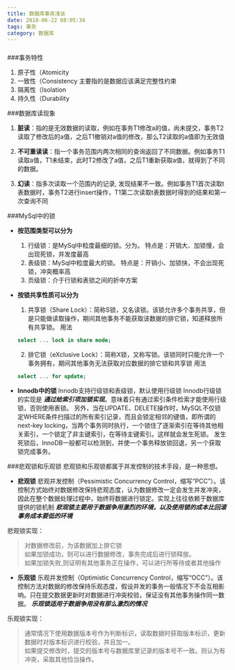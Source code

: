 ```yaml
---
title: 数据库事务浅谈
date: 2018-06-22 08:05:34
tags: 事务
category: 数据库
---
```


###


<!-- more -->

###事务特性
1. 原子性（Atomicity 
2. 一致性（Consistency 主要指的是数据应该满足完整性约束
3. 隔离性（Isolation 
4. 持久性（Durability 

###数据库读现象
1. **脏读**：指的是无效数据的读取，例如在事务T1修改a的值，尚未提交，事务T2读取了修改后的a值，之后T1撤销对a值的修改，那么T2读取的a值即为无效值

2. **不可重读读**：指一个事务范围内两次相同的查询返回了不同数据。例如事务T1读取a值，T1未结束，此时T2修改了a值，之后T1重新获取a值，就得到了不同的数据。

3. **幻读**：指多次读取一个范围内的记录, 发现结果不一致。例如事务T1首次读取t表数据时，事务T2进行insert操作，T1第二次读取t表数据时得到的结果和第一次查询不同


###MySql中的锁
- **按范围类型可以分为**
    1. 行级锁：是MySql中粒度最细的锁。分为。
        特点是：开销大、加锁慢，会出现死锁，并发度最高
    2. 表级锁：MySql中粒度最大的锁。
        特点是：开销小、加锁快，不会出现死锁，冲突概率高
    3. 页级锁：介于行锁和表锁之间的折中方案

- **按锁共享性质可以分为**
    1. 共享锁（Share Lock）：简称S锁，又名读锁。该锁允许多个事务共享，但是只能做读取操作，期间其他事务不能获取该数据的排它锁，知道释放所有共享锁。
    用法
    ```sql
    select ... lock in share mode;
    ```
    2. 排它锁（eXclusive Lock）：简称X锁，又称写锁。该锁同时只能允许一个事务拥有，期间其他事务无法获取对应数据的排它锁和共享锁
    用法
    ```sql
    select ... for update;
    ```

- **Innodb中的锁**
Innodb支持行级锁和表级锁，默认使用行级锁
Innodb行级锁的实现是 ***通过给索引项加锁实现***。意味着只有通过索引条件检索才能使用行级锁，否则使用表锁。
另外，当在UPDATE、DELETE操作时，MySQL不仅锁定WHERE条件扫描过的所有索引记录，而且会锁定相邻的键值，即所谓的next-key locking，当两个事务同时执行，一个锁住了逐渐索引在等待其他相关索引，一个锁定了非主键索引，在等待主键索引。这样就会发生死锁。
发生死锁后，InnoDB一般都可以检测到，并使一个事务释放锁回退，另一个获取锁完成事务。


###悲观锁和乐观锁
悲观锁和乐观锁都属于并发控制的技术手段，是一种思想。
- **悲观锁**
    悲观并发控制（Pessimistic Concurrency Control，缩写“PCC”）。该控制方式始终对数据修改保持悲观态度，认为数据修改一定会发生并发冲突，因此在整个数据处理过程中，始终将数据进行锁定。实现上往往依赖于数据库提供的锁机制
    ***悲观锁主要用于数据争用激烈的环境，以及使用锁的成本比回滚事务成本要低的环境***

悲观锁实现：
>对数据修改前，为该数据加上排它锁<br>
如果加锁成功，则可以进行数据修改，事务完成后进行锁释放。<br>
如果加锁失败,则证明有其他事务正在操作，可以进行所等待或者其他操作


- **乐观锁**
    乐观并发控制（Optimistic Concurrency Control，缩写“OCC”）。该控制方法对数据的修改保持乐观态度，假设并发的事务一般情况下不会互相影响。只在提交数据更新时对数据进行冲突校验，保证没有其他事务操作同一数据。
    ***乐观锁适用于数据争用没有那么激烈的情况***

乐观锁实现：
>通常情况下使用数据版本号作为判断标识，读取数据时获取版本标识，更新数据时对版本标识进行校验，并且加一。<br>
如果提交修改时，提交的版本号与数据库里记录的版本号不一致。则认为有冲突，采取其他恰当操作。
